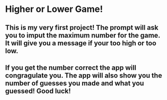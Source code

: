 # Higher or Lower Game!

## This is my very first project! The prompt will ask you to imput the maximum number for the game. It will give you a message if your too high or too low. 

## If you get the number correct the app will congragulate you. The app will also show you the number of guesses you made and what you guessed! Good luck!